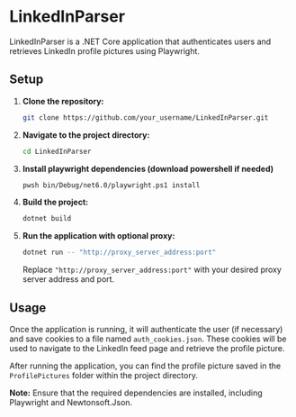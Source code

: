 # LinkedInParser

LinkedInParser is a .NET Core application that authenticates users and retrieves LinkedIn profile pictures using Playwright.

## Setup

1. **Clone the repository:**
   ```bash
   git clone https://github.com/your_username/LinkedInParser.git
   ```

2. **Navigate to the project directory:**
   ```bash
   cd LinkedInParser
   ```
3. **Install playwright dependencies (download powershell if needed)**
    ```bash
    pwsh bin/Debug/net6.0/playwright.ps1 install
    ```
4. **Build the project:**
   ```bash
   dotnet build
   ```

5. **Run the application with optional proxy:**
   ```bash
   dotnet run -- "http://proxy_server_address:port"
   ```
   Replace `"http://proxy_server_address:port"` with your desired proxy server address and port.

## Usage

Once the application is running, it will authenticate the user (if necessary) and save cookies to a file named `auth_cookies.json`. These cookies will be used to navigate to the LinkedIn feed page and retrieve the profile picture.

After running the application, you can find the profile picture saved in the `ProfilePictures` folder within the project directory.

**Note:** Ensure that the required dependencies are installed, including Playwright and Newtonsoft.Json.

